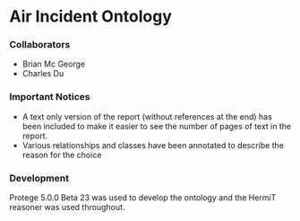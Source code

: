 # Air Incident Ontology
### Collaborators
  - Brian Mc George
  - Charles Du

### Important Notices
  - A text only version of the report (without references at the end) has been included to make it easier to see the number of pages of text in the report.
  - Various relationships and classes have been annotated to describe the reason for the choice

### Development
Protege 5.0.0 Beta 23 was used to develop the ontology and the HermiT reasoner was used throughout.
